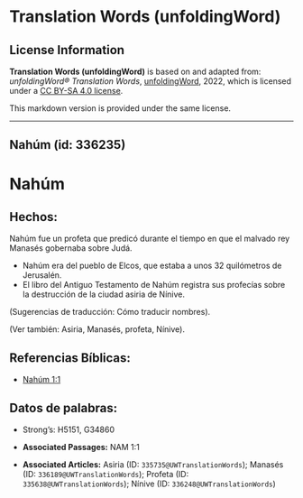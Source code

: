 # Translation Words (unfoldingWord)

## License Information

**Translation Words (unfoldingWord)** is based on and adapted from: _unfoldingWord® Translation Words_, [unfoldingWord](https://unfoldingword.org/utw), 2022, which is licensed under a [CC BY-SA 4.0 license](https://creativecommons.org/licenses/by-sa/4.0/legalcode.en).

This markdown version is provided under the same license.



--------------------------------

## Nahúm (id: 336235)

Nahúm
=====

Hechos:
-------

Nahúm fue un profeta que predicó durante el tiempo en que el malvado rey Manasés gobernaba sobre Judá.

* Nahúm era del pueblo de Elcos, que estaba a unos 32 quilómetros de Jerusalén.
* El libro del Antiguo Testamento de Nahúm registra sus profecías sobre la destrucción de la ciudad asiria de Nínive.

(Sugerencias de traducción: Cómo traducir nombres).

(Ver también: Asiria, Manasés, profeta, Nínive).

Referencias Bíblicas:
---------------------

* [Nahúm 1:1](https://ref.ly/Nah1:1)

Datos de palabras:
------------------

* Strong’s: H5151, G34860

* **Associated Passages:** NAM 1:1
* **Associated Articles:** Asiria (ID: `335735@UWTranslationWords`); Manasés (ID: `336189@UWTranslationWords`); Profeta (ID: `335638@UWTranslationWords`); Nínive (ID: `336248@UWTranslationWords`)

